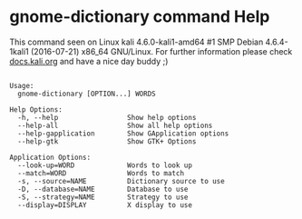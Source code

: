 # gnome-dictionary command Help
 
 This command seen on Linux kali 4.6.0-kali1-amd64 #1 SMP Debian 4.6.4-1kali1 (2016-07-21) x86_64 GNU/Linux. For further information please check [docs.kali.org](docs.kali.org) and have a nice day buddy ;) 

~~~

Usage:
  gnome-dictionary [OPTION...] WORDS

Help Options:
  -h, --help                 Show help options
  --help-all                 Show all help options
  --help-gapplication        Show GApplication options
  --help-gtk                 Show GTK+ Options

Application Options:
  --look-up=WORD             Words to look up
  --match=WORD               Words to match
  -s, --source=NAME          Dictionary source to use
  -D, --database=NAME        Database to use
  -S, --strategy=NAME        Strategy to use
  --display=DISPLAY          X display to use


~~~
